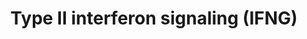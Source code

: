 ---
annotations:
- type: Pathway Ontology
  value: signaling pathway
authors:
- MaintBot
- MirellaKalafati
description: Adapted from Raza et al. (2008). This pathway is initiated by IFNG binding
  to its receptor and a subsequent phosphorylation cascade involving a number of the
  JAK and STAT family of proteins. Several transcriptionally active complexes are
  formed (STAT1 homodimer, ISGF3 complex, STAT1:STAT1:IRF9 complex) and the pathway
  culminates with the transcriptional activation of target genes. [1]
last-edited: 2016-07-25
organisms:
- Canis familiaris
redirect_from:
- /index.php/Pathway:WP1136
- /instance/WP1136
schema-jsonld:
- '@context': https://schema.org/
  '@id': https://wikipathways.github.io/pathways/WP1136.html
  '@type': Dataset
  creator:
    '@type': Organization
    name: WikiPathways
  description: Adapted from Raza et al. (2008). This pathway is initiated by IFNG
    binding to its receptor and a subsequent phosphorylation cascade involving a number
    of the JAK and STAT family of proteins. Several transcriptionally active complexes
    are formed (STAT1 homodimer, ISGF3 complex, STAT1:STAT1:IRF9 complex) and the
    pathway culminates with the transcriptional activation of target genes. [1]
  keywords:
  - CXCL10
  - IRF2
  - IRF1
  - TAP1
  - IFIT2
  - IFNGR2
  - IFNB1
  - PRKCD
  - IRF8
  - GBP1
  - PTP
  - EIF2AK2
  - IRF9
  - NOS2
  - SOCS1
  - LOC490008
  - JAK2
  - IFNGR1
  - LOC478170
  - OAS1
  - CXCL9
  - SOCS3
  - HLA-B
  - PTPN11
  - ICAM1
  - ISG15
  - IL1B
  - IFNA
  - STAT1
  - STAT2
  - CYBB
  - SPI1
  - JAK1
  - HIST2H4
  - IRF4
  - IFNG
  - PSMB9
  license: CC0
  name: Type II interferon signaling (IFNG)
seo: CreativeWork
title: Type II interferon signaling (IFNG)
wpid: WP1136
---